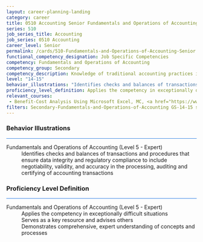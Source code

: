 ```yaml
---
layout: career-planning-landing
category: career
title: 0510 Accounting Senior Fundamentals and Operations of Accounting
series: 510
job_series_title: Accounting
job_series: 0510 Accounting
career_level: Senior
permalink: /cards/510-Fundamentals-and-Operations-of-Accounting-Senior
functional_competency_designation: Job Specific Competencies
competency: Fundamentals and Operations of Accounting
competency_group: Secondary
competency_description: Knowledge of traditional accounting practices including accrual, obligations, and costs methods
level: "14-15"
behavior_illustrations: "Identifies checks and balances of transactions and procedures that ensure data integrity and regulatory compliance to include negotiability, validity, and accuracy in the processing, auditing and certifying of accounting transactions"
proficiency_level_definition: Applies the competency in exceptionally difficult situations ? Serves as a key resource and advises others ? Demonstrates comprehensive, expert understanding of concepts and processes
relevant_courses: 
 - Benefit-Cost Analysis Using Microsoft Excel, MC, <a href="https://www.managementconcepts.com/course/id/5405?utm_source=CFOportal&utm_medium=listing&utm_campaign=CFOTTEP&utm_id=23FM">https://www.managementconcepts.com/course/id/5405?utm_source=CFOportal&utm_medium=listing&utm_campaign=CFOTTEP&utm_id=23FM</a>
filters: Secondary-Fundamentals-and-Operations-of-Accounting GS-14-15 series-0510
---
```


<div class="desktop:grid-col-6 margin-y-3">
  <div class="border-top-2 bg-white padding-3 shadow-5 height-full members-hover border-1px button-border border-top-blue radius-lg card-text-color">
    <h3>Behavior Illustrations</h3>
    <hr style="background-color: #1b74e0 !important;"/>
    <dl class="text-base card-content-color"><dt>Fundamentals and Operations of Accounting (Level 5 - Expert)</dt><dd>Identifies checks and balances of transactions and procedures that ensure data integrity and regulatory compliance to include negotiability, validity, and accuracy in the processing, auditing and certifying of accounting transactions</dd></dl>
  </div>
</div>
<div class="desktop:grid-col-6 margin-y-3">
  <div class="border-top-2 bg-white padding-3 shadow-5 height-full members-hover border-1px button-border border-top-blue radius-lg card-text-color">
    <h3>Proficiency Level Definition</h3>
     <hr style="background-color: #1b74e0 !important;"/>
    <dl class="text-base card-content-color"><dt>Fundamentals and Operations of Accounting (Level 5 - Expert)</dt><dd>Applies the competency in exceptionally difficult situations </dd><dd> Serves as a key resource and advises others </dd><dd> Demonstrates comprehensive, expert understanding of concepts and processes</dd></dl>
  </div>
</div>